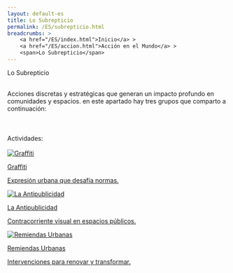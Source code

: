 ```yaml
---
layout: default-es
title: Lo Subrepticio
permalink: /ES/subrepticio.html
breadcrumbs: >
    <a href="/ES/index.html">Inicio</a> >
    <a href="/ES/accion.html">Acción en el Mundo</a> >
    <span>Lo Subrepticio</span>
---
```

<!-- Título principal -->
<div class="titulo">Lo Subrepticio</div>
<br>

<!-- Texto descriptivo -->
<p class="parrafo">
  Acciones discretas y estratégicas que generan un impacto profundo en comunidades y espacios. en este apartado hay tres grupos que comparto a continuación:
</p>
<br>

<!-- Sección de Actividades con fancy buttons -->
<div class="subtitulo" style="margin-top: 4%;">Actividades:</div>
<br>
<div class="button-container">
  <!-- Botón: Graffiti -->
  <a href="/ES/graffiti.html" class="fancy-button">
    <div class="button-content">
      <img src="/assets/images/graffiti.gif" alt="Graffiti">
      <p class="title">Graffiti</p>
      <p class="subtitle">Expresión urbana que desafía normas.</p>
    </div>
  </a>

  <!-- Botón: La Antipublicidad -->
  <a href="/ES/antipublicidad.html" class="fancy-button">
    <div class="button-content">
      <img src="/assets/images/antipublicidad.gif" alt="La Antipublicidad">
      <p class="title">La Antipublicidad</p>
      <p class="subtitle">Contracorriente visual en espacios públicos.</p>
    </div>
  </a>

  <!-- Botón: Remiendas Urbanas -->
  <a href="/ES/remiendas-urbanas.html" class="fancy-button">
    <div class="button-content">
      <img src="/assets/images/remiendas-urbanas.gif" alt="Remiendas Urbanas">
      <p class="title">Remiendas Urbanas</p>
      <p class="subtitle">Intervenciones para renovar y transformar.</p>
    </div>
  </a>
</div>
